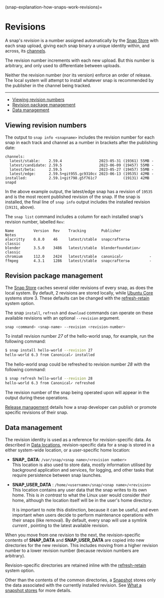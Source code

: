 (snap-explanation-how-snaps-work-revisions)=
# Revisions

A snap's *revision* is a number assigned automatically by the [Snap Store](/t/glossary/14612#heading--snap-store) with each snap upload, giving each snap binary a unique identity within, and across, its [channels](/snap-explanation/how-snaps-work/channels-and-tracks).

The revision number increments with each new upload. But this number is arbitrary, and only used to differentiate between uploads. 

Neither the revision number (nor its version) enforce an order of release. The local system will attempt to install whatever snap is recommended by the publisher in the channel being tracked.

---

- [Viewing revision numbers](#heading--viewing)
- [Revision package management](#heading--package)
- [Data management](#heading--data-management)

<h2 id='heading--viewing'>Viewing revision numbers</h2>

The output to `snap info <snapname>` includes the revision number for each snap in each track and channel as a number in brackets after the publishing date:

```
channels:
  latest/stable:    2.59.4                 2023-05-31 (19361) 55MB -
  latest/candidate: 2.59.5                 2023-06-09 (19457) 55MB -
  latest/beta:      2.59.5                 2023-05-27 (19457) 55MB -
  latest/edge:      2.59.5+git955.gc9310cc 2023-06-13 (19535) 42MB -
installed:          2.59.1+git798.g5f761c7            (19131) 42MB snapd
```

In the above example output, the latest/edge snap has a revision of `19535` and is the most recent published revision of the snap. If the snap is installed, the final line of `snap info` output includes the installed revision (`19131`, above).

The `snap list` command includes a column for each installed snap's revision number, labelled `Rev`:

```
Name         Version  Rev    Tracking       Publisher             Notes
alacritty    0.8.0    46     latest/stable  snapcrafters✪         classic
blender      3.5.0    3486   latest/stable  blenderfoundation✓    classic
chromium     112.0    2424   latest/stable  canonical✓            -
ffmpeg       4.3.1    1286   latest/stable  snapcrafters✪         -
```

<h2 id='heading--package'>Revision  package management</h2>

The [Snap Store](/t/glossary/14612#heading--snap-store) caches several older revisions of every snap, as does the local system. By default, 2 revisions are stored locally, while [Ubuntu Core](/t/glossary/14612#heading--ubuntu-core) systems store 3. These defaults can be changed with the [refresh-retain](/t/managing-updates/7022#heading--refresh-retain) system option.

The snap `install`, `refresh` and `download` commands can operate on these available revisions with an optional `--revision` argument.

```bash
snap <command> <snap-name> --revision <revision-number>
```

To install revision number _27_ of the hello-world snap, for example, run the following command:

```bash
$ snap install hello-world --revision 27
hello-world 6.3 from Canonical✓ installed
```

The hello-world snap could be refreshed to revision number _28_ with the following command:

```bash
$ snap refresh hello-world --revision 28
hello-world 6.3 from Canonical✓ refreshed
```

The revision number of the snap being operated upon will appear in the output during these operations.

[Release management](/) details how a snap developer can publish or promote specific revisions of their snap.

<h2 id='heading--data-management'>Data management</h2>

The revision identity is used as a reference for revision-specific data. As described in [Data locations](/), revision-specific data for a snap is stored in a either system-wide location, or a user-specific home location:

* **SNAP_ DATA**: `/var/snap/<snap name>/<revision number>`</br>
This location is also used to store data, mostly information utilised by background application and services, for logging, and other tasks that require persistence between snap launches.
* **SNAP_USER_DATA** : `/home/<username>/snap/<snap name>/<revision>`</br>
This location contains any user data that the snap writes to its own home. This is *in contrast* to what the Linux user would consider *their* home, although the location itself will be in the user's home directory.

   It is important to note this distinction, because it can be useful, and even important when users decide to perform maintenance operations with their snaps (like removal). By default, every snap will use a symlink *current* , pointing to the latest available revision.

When you move from one revision to the next, the revision-specific contents of **SNAP_DATA** and **SNAP_USER_DATA** are copied into new directories for the new revision. This includes moving from a higher revision number to a lower revision number (because revision numbers are arbitrary).

Revision-specific directories are retained inline with the [refresh-retain](/t/managing-updates/7022#heading--refresh-retain) system option.

Other than the contents of the common directories, a [Snapshot](/how-to-guides/manage-snaps/create-data-snapshots) stores only the data associated with the currently installed revision. See [What a snapshot stores](/t/snapshots/9468#heading--what-is-stored) for more details.

